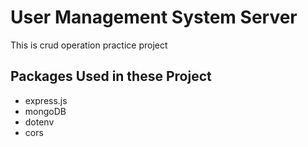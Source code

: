 # User Management System Server

This is crud operation practice project

## Packages Used in these Project

- express.js
- mongoDB
- dotenv
- cors
